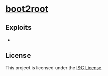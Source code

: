 # [boot2root](https://projects.intra.42.fr/42cursus-boot2root/kiroussa)

## Exploits

- 

## License

This project is licensed under the [ISC License](./LICENSE).
